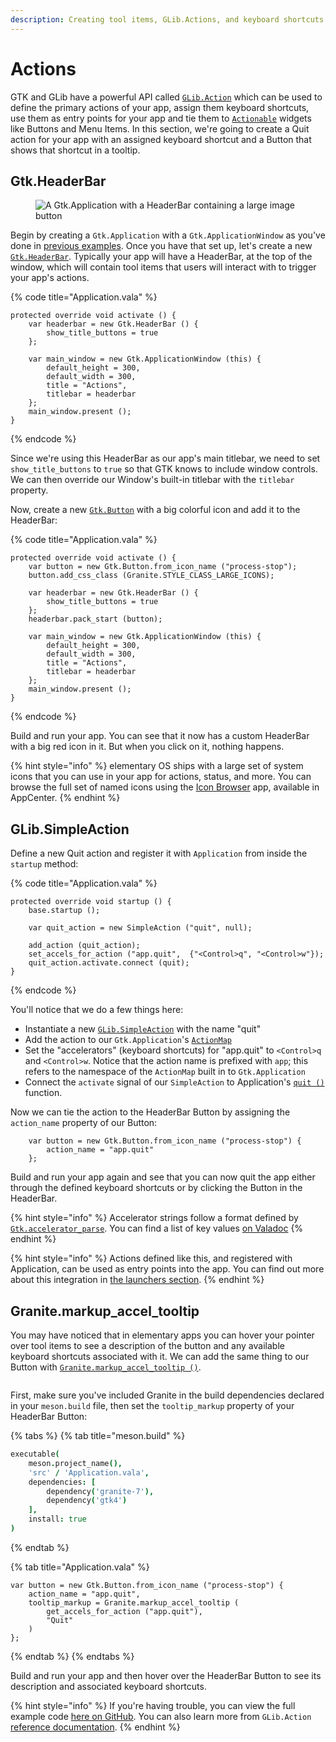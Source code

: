 ```yaml
---
description: Creating tool items, GLib.Actions, and keyboard shortcuts
---
```


# Actions

GTK and GLib have a powerful API called [`GLib.Action`](https://valadoc.org/gio-2.0/GLib.Action.html) which can be used to define the primary actions of your app, assign them keyboard shortcuts, use them as entry points for your app and tie them to [`Actionable`](https://valadoc.org/gtk4/Gtk.Actionable.html) widgets like Buttons and Menu Items. In this section, we're going to create a Quit action for your app with an assigned keyboard shortcut and a Button that shows that shortcut in a tooltip.

## Gtk.HeaderBar

<figure><img src="../.gitbook/assets/Screenshot from 2023-03-16 12.56.21.png" alt="A Gtk.Application with a HeaderBar containing a large image button"><figcaption></figcaption></figure>

Begin by creating a `Gtk.Application` with a `Gtk.ApplicationWindow` as you've done in [previous examples](../writing-apps/our-first-app/). Once you have that set up, let's create a new [`Gtk.HeaderBar`](https://valadoc.org/gtk4/Gtk.HeaderBar.html). Typically your app will have a HeaderBar, at the top of the window, which will contain tool items that users will interact with to trigger your app's actions.

{% code title="Application.vala" %}
```vala
protected override void activate () {
    var headerbar = new Gtk.HeaderBar () {
        show_title_buttons = true
    };

    var main_window = new Gtk.ApplicationWindow (this) {
        default_height = 300,
        default_width = 300,
        title = "Actions",
        titlebar = headerbar
    };
    main_window.present ();
}
```
{% endcode %}

Since we're using this HeaderBar as our app's main titlebar, we need to set `show_title_buttons` to `true` so that GTK knows to include window controls. We can then override our Window's built-in titlebar with the `titlebar` property.

Now, create a new [`Gtk.Button`](https://valadoc.org/gtk4/Gtk.Button.html) with a big colorful icon and add it to the HeaderBar:

{% code title="Application.vala" %}
```vala
protected override void activate () {
    var button = new Gtk.Button.from_icon_name ("process-stop");
    button.add_css_class (Granite.STYLE_CLASS_LARGE_ICONS);

    var headerbar = new Gtk.HeaderBar () {
        show_title_buttons = true
    };
    headerbar.pack_start (button);
    
    var main_window = new Gtk.ApplicationWindow (this) {
        default_height = 300,
        default_width = 300,
        title = "Actions",
        titlebar = headerbar
    };
    main_window.present ();
}
```
{% endcode %}

Build and run your app. You can see that it now has a custom HeaderBar with a big red icon in it. But when you click on it, nothing happens.

{% hint style="info" %}
elementary OS ships with a large set of system icons that you can use in your app for actions, status, and more. You can browse the full set of named icons using the [Icon Browser](https://appcenter.elementary.io/io.elementary.iconbrowser/) app, available in AppCenter.
{% endhint %}

## GLib.SimpleAction

Define a new Quit action and register it with `Application` from inside the `startup` method:

{% code title="Application.vala" %}
```vala
protected override void startup () {
    base.startup ();

    var quit_action = new SimpleAction ("quit", null);

    add_action (quit_action);
    set_accels_for_action ("app.quit",  {"<Control>q", "<Control>w"});
    quit_action.activate.connect (quit);
}
```
{% endcode %}

You'll notice that we do a few things here:

* Instantiate a new [`GLib.SimpleAction`](https://valadoc.org/gio-2.0/GLib.SimpleAction.html) with the name "quit"
* Add the action to our `Gtk.Application`'s [`ActionMap`](https://valadoc.org/gio-2.0/GLib.ActionMap.html)
* Set the "accelerators" (keyboard shortcuts) for "app.quit" to `<Control>q` and `<Control>w`. Notice that the action name is prefixed with `app`; this refers to the namespace of the `ActionMap` built in to `Gtk.Application`
* Connect the `activate` signal of our `SimpleAction` to Application's [`quit ()`](https://valadoc.org/gio-2.0/GLib.Application.quit.html) function.

Now we can tie the action to the HeaderBar Button by assigning the `action_name` property of our Button:

```vala
    var button = new Gtk.Button.from_icon_name ("process-stop") {
        action_name = "app.quit"
    };
```

Build and run your app again and see that you can now quit the app either through the defined keyboard shortcuts or by clicking the Button in the HeaderBar.

{% hint style="info" %}
Accelerator strings follow a format defined by [`Gtk.accelerator_parse`](https://valadoc.org/gtk4/Gtk.accelerator\_parse.html). You can find a list of key values [on Valadoc](https://valadoc.org/gtk4/Gdk.Key.html)
{% endhint %}

{% hint style="info" %}
Actions defined like this, and registered with Application, can be used as entry points into the app. You can find out more about this integration in [the launchers section](launchers/#actions).
{% endhint %}

## Granite.markup\_accel\_tooltip

You may have noticed that in elementary apps you can hover your pointer over tool items to see a description of the button and any available keyboard shortcuts associated with it. We can add the same thing to our Button with [`Granite.markup_accel_tooltip ()`](https://valadoc.org/granite/Granite.markup\_accel\_tooltip.html).

<figure><img src="../.gitbook/assets/Screenshot from 2023-03-16 12.56.21 (1).png" alt=""><figcaption></figcaption></figure>

First, make sure you've included Granite in the build dependencies declared in your `meson.build` file, then set the `tooltip_markup` property of your HeaderBar Button:

{% tabs %}
{% tab title="meson.build" %}
```coffeescript
executable(
    meson.project_name(),
    'src' / 'Application.vala',
    dependencies: [
        dependency('granite-7'),
        dependency('gtk4')
    ],
    install: true
)
```
{% endtab %}

{% tab title="Application.vala" %}
```vala
var button = new Gtk.Button.from_icon_name ("process-stop") {
    action_name = "app.quit",
    tooltip_markup = Granite.markup_accel_tooltip (
        get_accels_for_action ("app.quit"),
        "Quit"
    )
};
```
{% endtab %}
{% endtabs %}

Build and run your app and then hover over the HeaderBar Button to see its description and associated keyboard shortcuts.

{% hint style="info" %}
If you're having trouble, you can view the full example code [here on GitHub](https://github.com/vala-lang/examples/tree/glib-action). You can also learn more from `GLib.Action` [reference documentation](https://valadoc.org/gio-2.0/GLib.Action.html).
{% endhint %}
